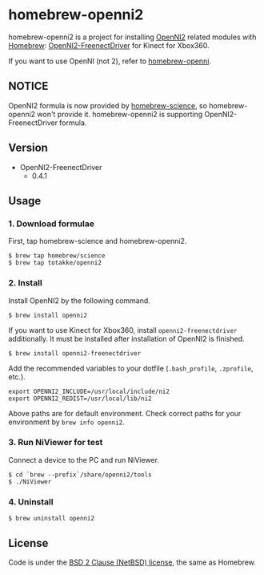 # homebrew-openni2

homebrew-openni2 is a project for installing [OpenNI2][openni2] related modules with [Homebrew][homebrew]: [OpenNI2-FreenectDriver][openni2-freenectdriver] for Kinect for Xbox360.

If you want to use OpenNI (not 2), refer to [homebrew-openni][homebrew-openni].

## NOTICE

OpenNI2 formula is now provided by [homebrew-science][homebrew-science], so homebrew-openni2 won't provide it.
homebrew-openni2 is supporting OpenNI2-FreenectDriver formula.

## Version

* OpenNI2-FreenectDriver
    * 0.4.1

## Usage

### 1. Download formulae

First, tap homebrew-science and homebrew-openni2.

    $ brew tap homebrew/science
    $ brew tap totakke/openni2

### 2. Install

Install OpenNI2 by the following command.

    $ brew install openni2

If you want to use Kinect for Xbox360, install `openni2-freenectdriver` additionally.
It must be installed after installation of OpenNI2 is finished.

    $ brew install openni2-freenectdriver

Add the recommended variables to your dotfile (`.bash_profile`, `.zprofile`, etc.).

    export OPENNI2_INCLUDE=/usr/local/include/ni2
    export OPENNI2_REDIST=/usr/local/lib/ni2

Above paths are for default environment.
Check correct paths for your environment by `brew info openni2`.

### 3. Run NiViewer for test

Connect a device to the PC and run NiViewer.

    $ cd `brew --prefix`/share/openni2/tools
    $ ./NiViewer

### 4. Uninstall

    $ brew uninstall openni2

## License

Code is under the [BSD 2 Clause (NetBSD) license][license], the same as Homebrew.

[openni2]:http://structure.io/openni
[homebrew]:http://mxcl.github.com/homebrew/
[homebrew-science]:https://github.com/Homebrew/homebrew-science
[openni2-freenectdriver]:https://github.com/OpenKinect/libfreenect
[homebrew-openni]:https://github.com/totakke/homebrew-openni
[license]:https://github.com/totakke/homebrew-openni2/blob/master/LICENSE
